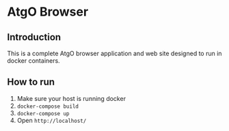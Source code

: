 # AtgO Browser

## Introduction
This is a complete AtgO browser application and web 
site designed to run in docker containers.


## How to run

1. Make sure your host is running docker
1. ```docker-compose build```
1. ```docker-compose up```
1. Open ```http://localhost/```

